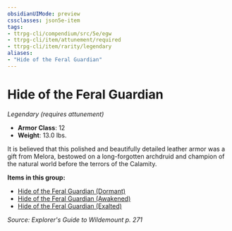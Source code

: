 ```yaml
---
obsidianUIMode: preview
cssclasses: json5e-item
tags:
- ttrpg-cli/compendium/src/5e/egw
- ttrpg-cli/item/attunement/required
- ttrpg-cli/item/rarity/legendary
aliases: 
- "Hide of the Feral Guardian"
---
```

# Hide of the Feral Guardian
*Legendary (requires attunement)*  

- **Armor Class**: 12
- **Weight**: 13.0 lbs.

It is believed that this polished and beautifully detailed leather armor was a gift from Melora, bestowed on a long-forgotten archdruid and champion of the natural world before the terrors of the Calamity.

**Items in this group:**

- [Hide of the Feral Guardian (Dormant)](hide-of-the-feral-guardian-dormant-egw.md)
- [Hide of the Feral Guardian (Awakened)](hide-of-the-feral-guardian-awakened-egw.md)
- [Hide of the Feral Guardian (Exalted)](hide-of-the-feral-guardian-exalted-egw.md)

*Source: Explorer's Guide to Wildemount p. 271*